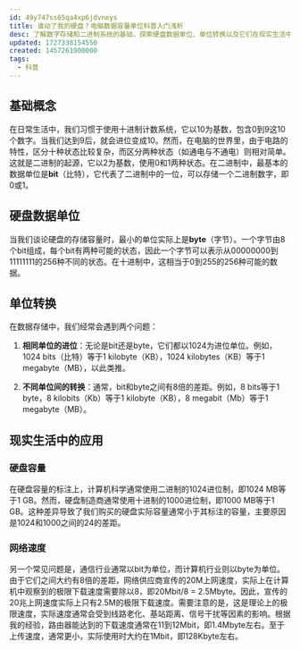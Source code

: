 ```yaml
---
id: 49y747ss65qa4xp6jdvneys
title: 谁动了我的硬盘？电脑数据容量单位科普入门浅析
desc: 了解数字存储和二进制系统的基础，探索硬盘数据单位、单位转换以及它们在现实生活中的应用，包括硬盘容量标注差异和网络速度的实际计算。
updated: 1727338154550
created: 1457261900000
tags:
  - 科普
---
```

## 基础概念

在日常生活中，我们习惯于使用十进制计数系统，它以10为基数，包含0到9这10个数字。当我们达到9后，就会进位变成10。然而，在电脑的世界里，由于电路的特性，区分十种状态比较复杂，而区分两种状态（如通电与不通电）则相对简单。这就是二进制的起源，它以2为基数，使用0和1两种状态。在二进制中，最基本的数据单位是**bit**（比特），它代表了二进制中的一位，可以存储一个二进制数字，即0或1。

## 硬盘数据单位

当我们谈论硬盘的存储容量时，最小的单位实际上是**byte**（字节）。一个字节由8个bit组成，每个bit有两种可能的状态，因此一个字节可以表示从00000000到11111111的256种不同的状态。在十进制中，这相当于0到255的256种可能的数据。

## 单位转换

在数据存储中，我们经常会遇到两个问题：

1. **相同单位的进位**：无论是bit还是byte，它们都以1024为进位单位。例如，1024 bits（比特）等于1 kilobyte（KB），1024 kilobytes（KB）等于1 megabyte（MB），以此类推。

2. **不同单位间的转换**：通常，bit和byte之间有8倍的差距。例如，8 bits等于1 byte，8 kilobits（Kb）等于1 kilobyte（KB），8 megabit（Mb）等于1 megabyte（MB）。

## 现实生活中的应用

### 硬盘容量

在硬盘容量的标注上，计算机科学通常使用二进制的1024进位制，即1024 MB等于1 GB。然而，硬盘制造商通常使用十进制的1000进位制，即1000 MB等于1 GB。这种差异导致了我们购买的硬盘实际容量通常小于其标注的容量，主要原因是1024和1000之间的24的差距。

### 网络速度

另一个常见问题是，通信行业通常以bit为单位，而计算机行业则以byte为单位。由于它们之间大约有8倍的差距，网络供应商宣传的20M上网速度，实际上在计算机中观察到的极限下载速度需要除以8，即20Mbit/8 = 2.5Mbyte。因此，宣传的20兆上网速度实际上只有2.5M的极限下载速度。需要注意的是，这是理论上的极限速度，实际速度通常会受到线路老化、基站距离、信号干扰等因素的影响。根据我的经验，路由器能达到的下载速度通常在11到12Mbit，即1.4Mbyte左右。至于上传速度，通常更小，实际使用时大约在1Mbit，即128Kbyte左右。